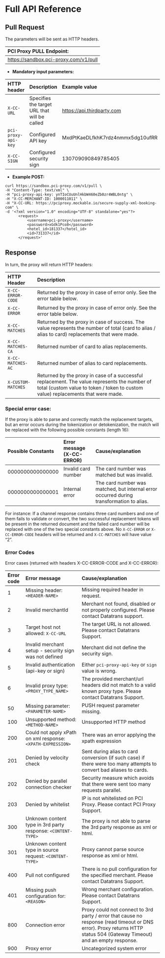 # Full API Reference

## Pull Request

The parameters will be sent as HTTP headers.

| **PCI Proxy PULL Endpoint:** |
| :--- |
| https://sandbox.pci-proxy.com/v1/pull |

* **Mandatory input parameters:**

| HTTP header | Description | Example value |
| :--- | :--- | :--- |
| `X-CC-URL` | Specifies the target URL that will be called | https://api.thirdparty.com |
| `pci-proxy-api-key` | Configured API key | MxdPtKaeDLfkhK7rdz4nmmx5dg10ufRR |
| `X-CC-SIGN` | Configured security sign | 130709090849785405 |

* **Example POST:**

```markup
curl https://sandbox.pci-proxy.com/v1/pull \
-H "Content-Type: text/xml" \
-H "pci-proxy-api-key: ynTIoCUuUnlHkbW460eZb0zr4WBL0ntg" \
-H "X-CC-MERCHANT-ID: 1000011011" \
-H "X-CC-URL: https://pciproxy.mockable.io/secure-supply-xml-booking-com" \
-d '<?xml version="1.0" encoding="UTF-8" standalone="yes"?>
      <request>
          <username>pci-proxy</username>
          <password>xGdk1Pco8</password>
          <hotel_id>181337</hotel_id>
          <id>731337</id>
      </request>'
```

## Response

In turn, the proxy will return HTTP headers:

| HTTP                                              Header                 | Description |
| :--- | :--- |
| `X-CC-ERROR-CODE` | Returned by the proxy in case of error only. See the error table below. |
| `X-CC-ERROR` | Returned by the proxy in case of error only. See the error table below. |
| `X-CC-MATCHES` | Returned by the proxy in case of success. The value represents the number of total \(card to alias / alias to card\) replacements that were made. |
| `X-CC-MATCHES-CA` | Returned number of card to alias replacements. |
| `X-CC-MATCHES-AC` | Returned number of alias to card replacements. |
| `X-CUSTOM-MATCHES` | Returned by the proxy in case of a successful replacement. The value represents the number of total \(custom value to token / token to custom value\) replacements that were made.  |

### Special error case:

If the proxy is able to parse and correctly match the replacement targets, but an error occurs during the tokenization or detokenization, the match will be replaced with the following possible constants \(length 16\):

| Possible Constants | Error message \(X-CC-ERROR\) | Cause/explanation |
| :--- | :--- | :--- |
| 0000000000000000 | Invalid card number | The card number was matched but was invalid. |
| 0000000000000001 | Internal error | The card number was matched, but internal error occurred during transformation to alias. |

For instance: If a channel response contains three card numbers and one of them fails to validate or convert, the two successful replacement tokens will be present in the returned document and the failed card number will be replaced with one of the two special constants above. No `X-CC-ERROR` or `X-CC-ERROR-CODE` headers will be returned and `X-CC-MATCHES` will have value “2”.

### Error Codes

Error cases \(returned with headers X-CC-ERROR-CODE and X-CC-ERROR\):

| Error code | Error message | Cause/explanation |
| :--- | :--- | :--- |
| 1 | Missing header: `<HEADER-NAME>` | Missing required header in request. |
| 2 | Invalid merchantId | Merchant not found, disabled or not properly configured. Please contact Datatrans support. |
| 3 | Target host not allowed: `X-CC-URL` | The target URL is not allowed. Please contact Datatrans Support. |
| 4 | Invalid merchant setup - security sign was not defined | Merchant did not define the security sign. |
| 5 | Invalid authentication \(api-key or sign\) | Either `pci-proxy-api-key` or `sign` value is wrong.  |
| 6 | Invalid proxy type: `<PROXY_TYPE_NAME>` | The provided merchant/url headers did not match to a valid known proxy type. Please contact Datatrans Support. |
| 50 | Missing parameter: `<PARAMETER-NAME>` | PUSH request parameter missing. |
| 100 | Unsupported method: `<METHOD-NAME>` | Unsupported HTTP method |
| 200 | Could not apply xPath on xml response: `<XPATH-EXPRESSION>` | There was an error applying the xpath expression |
| 201 | Denied by velocity check | Sent during alias to card conversion \(if such case\) if there were too many attempts to convert bad aliases to cards. |
| 202 | Denied by parallel connection checker | Security measure which avoids that there were sent too many requests parallel. |
| 203 | Denied by whitelist | IP is not whitelisted on PCI Proxy. Please contact PCI Proxy Support. |
| 300 | Unknown content type in 3rd party response: `<CONTENT-TYPE>` | The proxy is not able to parse the 3rd party response as xml or html. |
| 301 | Unknown content type in source request: `<CONTENT-TYPE>` | Proxy cannot parse source response as xml or html. |
| 400 | Pull not configured | There is no pull configuration for the specified merchant. Please contact Datatrans Support. |
| 401 | Missing push configuration for: `<REASON>` | Wrong merchant configuration. Please contact Datatrans Support. |
| 800 | Connection error | Proxy could not connect to 3rd party / error that cause no response \(read timeout or DNS error\). Proxy returns HTTP status 504 \(Gateway Timeout\) and an empty response. |
| 900 | Proxy error | Uncategorized system error |

